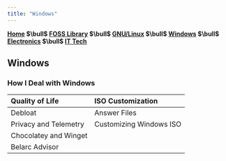 ```yaml
---
title: "Windows"
---
```


**[Home](./index.md) $\bull$ [FOSS Library](../categories/foss_l.md) $\bull$ [GNU/Linux](./categories/gnu_linux.md) $\bull$ [Windows](./categories/windows.md) $\bull$ [Electronics](./categories/electronics.md) $\bull$ [IT Tech](./categories/it_tech.md)**

## Windows



### How I Deal with Windows

| Quality of Life       | ISO Customization       |
| :-------------------- | :---------------------- |
| Debloat               | Answer Files            |
| Privacy and Telemetry | Customizing Windows ISO |
| Chocolatey and Winget |                         |
| Belarc Advisor        |                         |
